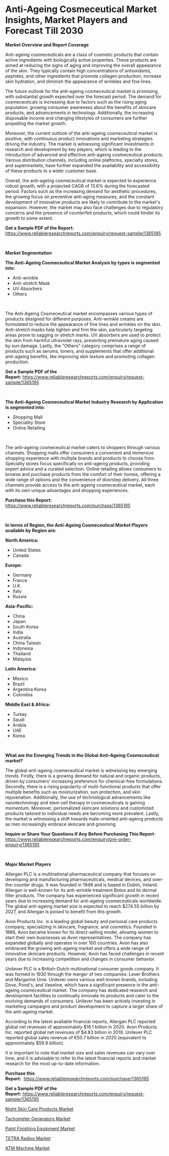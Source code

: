 <p><h1>Anti-Ageing Cosmeceutical Market Insights, Market Players and Forecast Till 2030</h1></p><p><strong>Market Overview and Report Coverage</strong></p>
<p><p>Anti-ageing cosmeceuticals are a class of cosmetic products that contain active ingredients with biologically active properties. These products are aimed at reducing the signs of aging and improving the overall appearance of the skin. They typically contain high concentrations of antioxidants, peptides, and other ingredients that promote collagen production, increase skin hydration, and diminish the appearance of wrinkles and fine lines.</p><p>The future outlook for the anti-ageing cosmeceutical market is promising, with substantial growth expected over the forecast period. The demand for cosmeceuticals is increasing due to factors such as the rising aging population, growing consumer awareness about the benefits of skincare products, and advancements in technology. Additionally, the increasing disposable income and changing lifestyles of consumers are further propelling the market growth.</p><p>Moreover, the current outlook of the anti-ageing cosmeceutical market is positive, with continuous product innovations and marketing strategies driving the industry. The market is witnessing significant investments in research and development by key players, which is leading to the introduction of advanced and effective anti-ageing cosmeceutical products. Various distribution channels, including online platforms, specialty stores, and supermarkets, have further expanded the availability and accessibility of these products to a wider customer base.</p><p>Overall, the anti-ageing cosmeceutical market is expected to experience robust growth, with a projected CAGR of 13.6% during the forecasted period. Factors such as the increasing demand for aesthetic procedures, the growing focus on preventive anti-aging measures, and the constant development of innovative products are likely to contribute to the market's expansion. However, the market may also face challenges due to regulatory concerns and the presence of counterfeit products, which could hinder its growth to some extent.</p></p>
<p><strong>Get a Sample PDF of the Report:</strong> <a href="https://www.reliableresearchreports.com/enquiry/request-sample/1365195">https://www.reliableresearchreports.com/enquiry/request-sample/1365195</a></p>
<p>&nbsp;</p>
<p><strong>Market Segmentation</strong></p>
<p><strong>The Anti-Ageing Cosmeceutical Market Analysis by types is segmented into:</strong></p>
<p><ul><li>Anti-wrinkle</li><li>Anti-stretch Mask</li><li>UV Absorbers</li><li>Others</li></ul></p>
<p>&nbsp;</p>
<p><p>The Anti-Ageing Cosmeceutical market encompasses various types of products designed for different purposes. Anti-wrinkle creams are formulated to reduce the appearance of fine lines and wrinkles on the skin. Anti-stretch masks help tighten and firm the skin, particularly targeting areas prone to sagging or stretch marks. UV absorbers are used to protect the skin from harmful ultraviolet rays, preventing premature aging caused by sun damage. Lastly, the "Others" category comprises a range of products such as serums, toners, and supplements that offer additional anti-ageing benefits, like improving skin texture and promoting collagen production.</p></p>
<p><strong>Get a Sample PDF of the Report:</strong>&nbsp;<a href="https://www.reliableresearchreports.com/enquiry/request-sample/1365195">https://www.reliableresearchreports.com/enquiry/request-sample/1365195</a></p>
<p>&nbsp;</p>
<p><strong>The Anti-Ageing Cosmeceutical Market Industry Research by Application is segmented into:</strong></p>
<p><ul><li>Shopping Mall</li><li>Speciality Store</li><li>Online Retailing</li></ul></p>
<p>&nbsp;</p>
<p><p>The anti-ageing cosmeceutical market caters to shoppers through various channels. Shopping malls offer consumers a convenient and immersive shopping experience with multiple brands and products to choose from. Specialty stores focus specifically on anti-ageing products, providing expert advice and a curated selection. Online retailing allows consumers to browse and purchase products from the comfort of their homes, offering a wide range of options and the convenience of doorstep delivery. All three channels provide access to the anti-ageing cosmeceutical market, each with its own unique advantages and shopping experiences.</p></p>
<p><strong>Purchase this Report:</strong>&nbsp; <a href="https://www.reliableresearchreports.com/purchase/1365195">https://www.reliableresearchreports.com/purchase/1365195</a></p>
<p>&nbsp;</p>
<p><strong>In terms of Region, the Anti-Ageing Cosmeceutical Market Players available by Region are:</strong></p>
<p>
    <p> <strong> North America: </strong>
        <ul>
            <li>United States</li>
            <li>Canada</li>
        </ul>
        </p> 
    <p> <strong> Europe: </strong>
        <ul>
            <li>Germany</li>
            <li>France</li>
            <li>U.K.</li>
            <li>Italy</li>
            <li>Russia</li>
        </ul>
        </p> 
    <p> <strong> Asia-Pacific: </strong>
        <ul>
            <li>China</li>
            <li>Japan</li>
            <li>South Korea</li>
            <li>India</li>
            <li>Australia</li>
            <li>China Taiwan</li>
            <li>Indonesia</li>
            <li>Thailand</li>
            <li>Malaysia</li>
        </ul>
        </p> 
    <p> <strong> Latin America: </strong>
        <ul>
            <li>Mexico</li>
            <li>Brazil</li>
            <li>Argentina Korea</li>
            <li>Colombia</li>
        </ul>
        </p> 
    <p> <strong> Middle East & Africa: </strong>
        <ul>
            <li>Turkey</li>
            <li>Saudi</li>
            <li>Arabia</li>
            <li>UAE</li>
            <li>Korea</li>
        </ul>
    </p>
    </p>
<p>&nbsp;</p>
<p><strong>What are the Emerging Trends in the Global Anti-Ageing Cosmeceutical market?</strong></p>
<p><p>The global anti-ageing cosmeceutical market is witnessing key emerging trends. Firstly, there is a growing demand for natural and organic products, driven by consumers' increasing preference for chemical-free formulations. Secondly, there is a rising popularity of multi-functional products that offer multiple benefits such as moisturization, sun protection, and skin rejuvenation. Additionally, the use of technological advancements like nanotechnology and stem cell therapy in cosmeceuticals is gaining momentum. Moreover, personalized skincare solutions and customized products tailored to individual needs are becoming more prevalent. Lastly, the market is witnessing a shift towards male-oriented anti-ageing products as men increasingly embrace skincare and grooming.</p></p>
<p><strong>Inquire or Share Your Questions If Any Before Purchasing This Report</strong>- <a href="https://www.reliableresearchreports.com/enquiry/pre-order-enquiry/1365195">https://www.reliableresearchreports.com/enquiry/pre-order-enquiry/1365195</a></p>
<p>&nbsp;</p>
<p><strong>Major Market Players</strong></p>
<p><p>Allergan PLC is a multinational pharmaceutical company that focuses on developing and manufacturing pharmaceuticals, medical devices, and over-the-counter drugs. It was founded in 1948 and is based in Dublin, Ireland. Allergan is well-known for its anti-wrinkle treatment Botox and its dermal filler products. The company has experienced significant growth in recent years due to increasing demand for anti-ageing cosmeceuticals worldwide. The global anti-ageing market size is expected to reach $274.55 billion by 2027, and Allergan is poised to benefit from this growth.</p><p>Avon Products Inc. is a leading global beauty and personal care products company, specializing in skincare, fragrance, and cosmetics. Founded in 1886, Avon became known for its direct-selling model, allowing women to start their own businesses as Avon representatives. The company has expanded globally and operates in over 100 countries. Avon has also embraced the growing anti-ageing market and offers a wide range of innovative skincare products. However, Avon has faced challenges in recent years due to increasing competition and changes in consumer behavior.</p><p>Unilever PLC is a British-Dutch multinational consumer goods company. It was formed in 1930 through the merger of two companies: Lever Brothers and Margarine Unie. Unilever owns various well-known brands, including Dove, Pond's, and Vaseline, which have a significant presence in the anti-ageing cosmeceutical market. The company has dedicated research and development facilities to continually innovate its products and cater to the evolving demands of consumers. Unilever has been actively investing in marketing campaigns and product development to capture a larger share of the anti-ageing market.</p><p>According to the latest available financial reports, Allergan PLC reported global net revenues of approximately $16.1 billion in 2020. Avon Products Inc. reported global net revenues of $4.83 billion in 2019. Unilever PLC reported global sales revenue of €50.7 billion in 2020 (equivalent to approximately $59.9 billion).</p><p>It is important to note that market size and sales revenues can vary over time, and it is advisable to refer to the latest financial reports and market research for the most up-to-date information.</p></p>
<p><strong>Purchase this Report:</strong>&nbsp;&nbsp;<a href="https://www.reliableresearchreports.com/purchase/1365195">https://www.reliableresearchreports.com/purchase/1365195</a></p>
<p></p>
<p><strong>Get a Sample PDF of the Report:</strong>&nbsp;<a href="https://www.reliableresearchreports.com/enquiry/request-sample/1365195">https://www.reliableresearchreports.com/enquiry/request-sample/1365195</a></p>
<p><p><a href="https://medium.com/@daveblock1987/night-skin-care-products-market-size-growth-forecast-2023-2030-61bcfe853709">Night Skin Care Products Market</a></p><p><a href="https://www.linkedin.com/pulse/tachometer-generators-market-size-share-amp-trends-analysis-iqurf/">Tachometer Generators Market</a></p><p><a href="https://medium.com/@josueherzog/paint-finishing-equipment-market-size-growth-forecast-2023-2030-4b47f7808451">Paint Finishing Equipment Market</a></p><p><a href="https://www.linkedin.com/pulse/tetra-radios-market-challenges-opportunities-growth-drivers-xqlff/">TETRA Radios Market</a></p><p><a href="https://www.linkedin.com/pulse/atm-machine-market-share-amp-new-trends-analysis-report-izx3f/">ATM Machine Market</a></p></p>